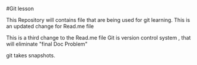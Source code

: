 #Git lesson

This Repository will contains file that are being used for git learning.
This is an updated change for Read.me file

This is a third change to the Read.me file
Git is version control system , that will eliminate "final Doc Problem"

git  takes snapshots.
